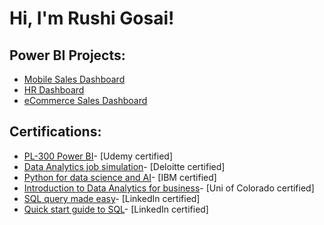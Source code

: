 <h1>Hi, I'm Rushi Gosai!

<h2>Power BI Projects:</h2>

- [Mobile Sales Dashboard](https://github.com/rushingosai/Mobile-Sales-Dasboard)
- [HR Dashboard](https://github.com/rushingosai/HR-Dashboard)
- [eCommerce Sales Dashboard](https://github.com/rushingosai/eCommerce-Sales-Dashboard)

<h2>Certifications:</h2>

- [PL-300 Power BI](https://github.com/rushingosai/Certificates)- [Udemy certified]
- [Data Analytics job simulation](https://github.com/rushingosai/Certificates)- [Deloitte certified]
- [Python for data science and AI](https://github.com/rushingosai/Certificates)- [IBM certified]
- [Introduction to Data Analytics for business](https://github.com/rushingosai/Certificates)- [Uni of Colorado certified]
- [SQL query made easy](https://github.com/rushingosai/Certificates)- [LinkedIn certified]
- [Quick start guide to SQL](https://github.com/rushingosai/Certificates)- [LinkedIn certified]

